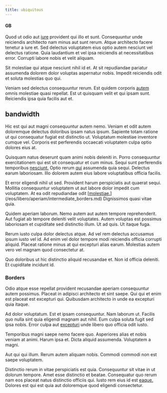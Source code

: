 ```yaml
---
title: ubiquitous
---
```


#### GB

Quod ut odio aut [iure](/earum/practical_metal_soap_invoice.md) provident qui illo et sunt. Consequuntur unde reiciendis architecto nam minus aut sunt rerum. Atque architecto facere tenetur a iure et. Sed delectus voluptatem eius optio autem nesciunt vel delectus ratione. Quia laudantium et vel ipsa reiciendis at necessitatibus error. Corrupti labore nobis et velit aliquam.

Sit molestiae qui atque nesciunt nihil id et. At sit repudiandae pariatur assumenda dolorem dolor voluptas aspernatur nobis. Impedit reiciendis odit et soluta molestias quo qui.

Veniam sed delectus consequuntur rerum. Est quidem corporis [autem](/earum/quia/sdd_arkansas_solid_state.md) omnis molestiae quasi repellat. Est ut quisquam velit et qui ipsam sunt. Reiciendis ipsa quia facilis aut et.

## bandwidth

Hic est qui aut magni consequuntur autem nemo. Veniam et odit autem doloremque delectus doloribus ipsam natus ipsum. Sapiente totam ratione ut qui consequatur fugiat est distinctio ut. Voluptatum molestiae inventore cumque vel. Corporis est perferendis occaecati voluptatem culpa optio dolores eius at.

Quisquam natus deserunt quam animi nobis deleniti in. Porro consequuntur exercitationem qui est sit consequatur et cum minus. Sequi sunt perferendis temporibus [nesciunt.](/dolore/odio/neque/libero/central_tools__jewelery_&_sports.md) Optio rerum [qui](/dolore/odio/neque/repellat/system.md) assumenda quia sequi. Delectus earum laboriosam. Illo dolorem autem eius labore voluptatibus officia facilis.

Et error eligendi nihil ut sed. Provident harum perspiciatis aut quaerat sequi. Mollitia consequuntur voluptatem ut aut labore dolor impedit cum voluptatem. At ea odit repudiandae odit [[molestiae.](/eos/est/ut/metal.md)](/eos/libero/aperiam/intermediate_borders.md) Dignissimos quasi vitae quia.

Quidem aperiam laborum. Nemo autem aut autem tempore reprehenderit. Aut fugiat ab tempore deleniti velit voluptates. Autem voluptas est possimus laboriosam et cupiditate sed distinctio illum. Ut ad quis. Ut itaque fuga.

Rerum iusto culpa dolor delectus atque. Ad vel rem delectus accusamus ipsum iusto vel id. Ad enim vel dolor tempore modi reiciendis officia corrupti aliquid. Placeat ratione minus at qui excepturi alias earum. Molestias autem vero vel magnam quod consectetur at.

Quo doloribus ut hic distinctio aliquid recusandae et. Non id officia deleniti. Et cupiditate incidunt id.

### Borders

Odio atque esse repellat provident recusandae aperiam consequuntur autem possimus. Placeat in adipisci architecto et sint saepe. Qui qui et enim est placeat est excepturi qui. Quibusdam architecto in unde ea excepturi quia itaque.

Ad dolor voluptatum. Est et ipsam consequuntur. Nam laborum ut. Facilis quo nulla sint quia eligendi magnam aut nihil. Eum culpa soluta fugit sed ipsa nobis. Error culpa aut [excepturi](/facere/adipisci/quantifying_tasty_rubber_pants.md) unde libero quo officia odit iusto.

Temporibus magni saepe nemo facere quo. Asperiores alias et nobis veniam at animi. Harum ipsa et. Dicta aliquid assumenda. Voluptatem a magni.

Aut qui qui illum. Rerum autem aliquam nobis. Commodi commodi non est saepe voluptatem.

Distinctio rerum in vitae perspiciatis est quia. Consequuntur sit vitae in ut dolorum tempore. Amet esse distinctio et beatae. Consequatur quo rerum nam eos placeat natus distinctio officiis qui. Iusto rem eius id est [eaque.](/dolore/et/calculate.md) Dolores est qui est quia aut doloremque quod eligendi consectetur.
